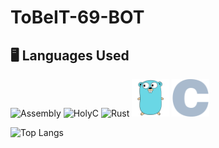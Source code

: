 # ToBeIT-69-BOT

## 🖥 Languages Used

<p align="left">
  <!-- Assembly -->
  <img src="https://user-images.githubusercontent.com/103866722/194773833-8571f323-4fa8-4036-a51c-57b9d29c683b.svg" alt="Assembly" width="60"/>
  <!-- HolyC -->
  <img src="https://upload.wikimedia.org/wikipedia/commons/thumb/3/33/HolyC_Logo.svg/306px-HolyC_Logo.svg.png?20201031010606" alt="HolyC" width="60"/>
  <!-- Rust -->
  <img src="https://www.rust-lang.org/logos/rust-logo-512x512.png" alt="Rust" width="60"/>
  <!-- Go -->
  <img src="https://raw.githubusercontent.com/devicons/devicon/master/icons/go/go-original.svg" alt="Go" width="60"/>
  <!-- C -->
  <img src="https://raw.githubusercontent.com/devicons/devicon/master/icons/c/c-original.svg" alt="C" width="60"/>
</p>



 
![Top Langs](https://github-readme-stats.vercel.app/api/top-langs/?username=NunoiEnter&layout=compact)
